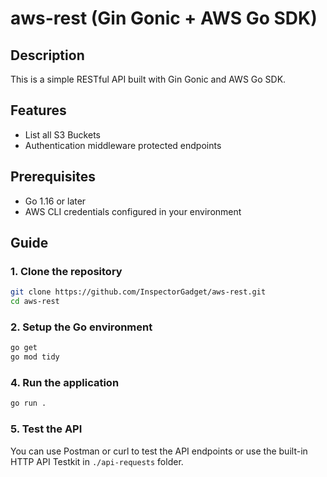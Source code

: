 # aws-rest (Gin Gonic + AWS Go SDK)

## Description
This is a simple RESTful API built with Gin Gonic and AWS Go SDK.

## Features
- List all S3 Buckets
- Authentication middleware protected endpoints

## Prerequisites
- Go 1.16 or later
- AWS CLI credentials configured in your environment

## Guide
### 1. Clone the repository
```bash
git clone https://github.com/InspectorGadget/aws-rest.git
cd aws-rest
```

### 2. Setup the Go environment
```bash
go get
go mod tidy
```

### 4. Run the application
```bash
go run .
```

### 5. Test the API
You can use Postman or curl to test the API endpoints or use the built-in HTTP API Testkit in `./api-requests` folder.